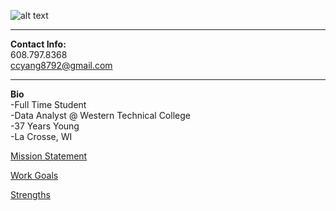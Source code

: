 ![alt text](https://avatars.githubusercontent.com/u/194128618?s=400&u=e8152c1efbb3906f3d196bc314d408ffbb722b3d&v=4)  

---
**Contact Info:**  
608.797.8368  
ccyang8792@gmail.com  

---  
**Bio**  
-Full Time Student  
-Data Analyst @ Western Technical College  
-37 Years Young  
-La Crosse, WI  

[Mission Statement](https://github.com/ccyang8792/ccyang8792.github.io/edit/main/missionstmt.html)  

[Work Goals](https://github.com/ccyang8792/ccyang8792.github.io/edit/main/workgoals.html)  

[Strengths](https://github.com/ccyang8792/ccyang8792.github.io/edit/main/strengths.html)

